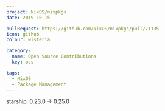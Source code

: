 ```yaml
---
project: NixOS/nixpkgs
date: 2019-10-15

pullRequest: https://github.com/NixOS/nixpkgs/pull/71135
icon: github
colour: wisteria

category:
  name: Open Source Contributions
  key: oss

tags:
  - NixOS
  - Package Management
---
```

starship: 0.23.0 -> 0.25.0
